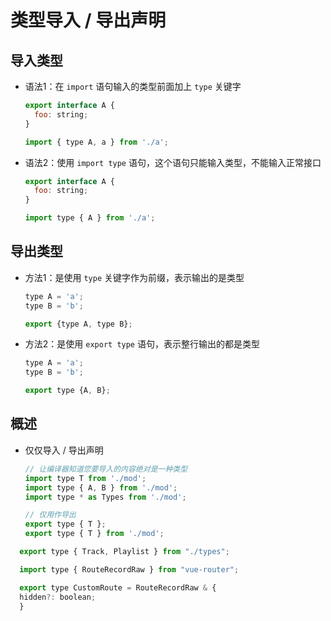 # 类型导入 / 导出声明

## 导入类型

+ 语法1：在 `import` 语句输入的类型前面加上 `type` 关键字

  ```js
  export interface A {
    foo: string;
  }

  import { type A, a } from './a';
  ```

+ 语法2：使用 `import type` 语句，这个语句只能输入类型，不能输入正常接口

  ```js
  export interface A {
    foo: string;
  }

  import type { A } from './a';
  ```

## 导出类型

+ 方法1：是使用 `type` 关键字作为前缀，表示输出的是类型

  ```js
  type A = 'a';
  type B = 'b';

  export {type A, type B};
  ```

+ 方法2：是使用 `export type` 语句，表示整行输出的都是类型

  ```js
  type A = 'a';
  type B = 'b';

  export type {A, B};
  ```

## 概述

+ 仅仅导入 / 导出声明

  ```js
  // 让编译器知道您要导入的内容绝对是一种类型
  import type T from './mod';
  import type { A, B } from './mod';
  import type * as Types from './mod';

  // 仅用作导出
  export type { T };
  export type { T } from './mod';
  ```

```js
  export type { Track, Playlist } from "./types";
  ```

```js
  import type { RouteRecordRaw } from "vue-router";

  export type CustomRoute = RouteRecordRaw & {
  hidden?: boolean;
  }
  ```
